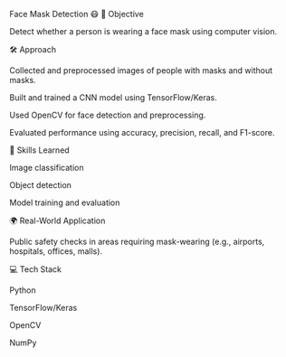 Face Mask Detection 😷
📌 Objective

Detect whether a person is wearing a face mask using computer vision.

🛠️ Approach

Collected and preprocessed images of people with masks and without masks.

Built and trained a CNN model using TensorFlow/Keras.

Used OpenCV for face detection and preprocessing.

Evaluated performance using accuracy, precision, recall, and F1-score.

🎯 Skills Learned

Image classification

Object detection

Model training and evaluation

🌍 Real-World Application

Public safety checks in areas requiring mask-wearing (e.g., airports, hospitals, offices, malls).

💻 Tech Stack

Python

TensorFlow/Keras

OpenCV

NumPy
